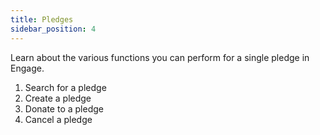 ```yaml
---
title: Pledges
sidebar_position: 4
---
```


Learn about the various functions you can perform for a single pledge in Engage.

1. Search for a pledge
2. Create a pledge
3. Donate to a pledge
4. Cancel a pledge